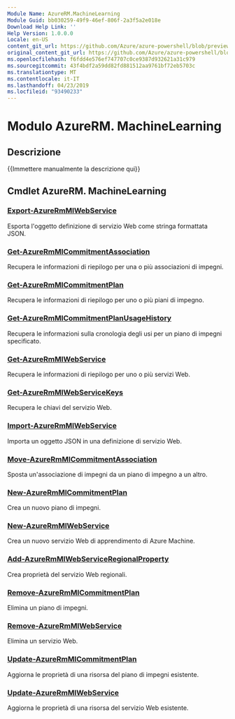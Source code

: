 ```yaml
---
Module Name: AzureRM.MachineLearning
Module Guid: bb030259-49f9-46ef-806f-2a3f5a2e018e
Download Help Link: ''
Help Version: 1.0.0.0
Locale: en-US
content_git_url: https://github.com/Azure/azure-powershell/blob/preview/src/ResourceManager/MachineLearning/Commands.MachineLearning/help/AzureRM.MachineLearning.md
original_content_git_url: https://github.com/Azure/azure-powershell/blob/preview/src/ResourceManager/MachineLearning/Commands.MachineLearning/help/AzureRM.MachineLearning.md
ms.openlocfilehash: f6fdd4e576ef747707c0ce9387d932621a31c979
ms.sourcegitcommit: 43f4bdf2a59dd82fd881512aa9761bf72eb5703c
ms.translationtype: MT
ms.contentlocale: it-IT
ms.lasthandoff: 04/23/2019
ms.locfileid: "93490233"
---
```

# Modulo AzureRM. MachineLearning
## Descrizione
{{Immettere manualmente la descrizione qui}}

## Cmdlet AzureRM. MachineLearning
### [Export-AzureRmMlWebService](Export-AzureRmMlWebService.md)
Esporta l'oggetto definizione di servizio Web come stringa formattata JSON.

### [Get-AzureRmMlCommitmentAssociation](Get-AzureRmMlCommitmentAssociation.md)
Recupera le informazioni di riepilogo per una o più associazioni di impegni.

### [Get-AzureRmMlCommitmentPlan](Get-AzureRmMlCommitmentPlan.md)
Recupera le informazioni di riepilogo per uno o più piani di impegno.

### [Get-AzureRmMlCommitmentPlanUsageHistory](Get-AzureRmMlCommitmentPlanUsageHistory.md)
Recupera le informazioni sulla cronologia degli usi per un piano di impegni specificato.

### [Get-AzureRmMlWebService](Get-AzureRmMlWebService.md)
Recupera le informazioni di riepilogo per uno o più servizi Web.

### [Get-AzureRmMlWebServiceKeys](Get-AzureRmMlWebServiceKeys.md)
Recupera le chiavi del servizio Web.

### [Import-AzureRmMlWebService](Import-AzureRmMlWebService.md)
Importa un oggetto JSON in una definizione di servizio Web.

### [Move-AzureRmMlCommitmentAssociation](Move-AzureRmMlCommitmentAssociation.md)
Sposta un'associazione di impegni da un piano di impegno a un altro.

### [New-AzureRmMlCommitmentPlan](New-AzureRmMlCommitmentPlan.md)
Crea un nuovo piano di impegni.

### [New-AzureRmMlWebService](New-AzureRmMlWebService.md)

Crea un nuovo servizio Web di apprendimento di Azure Machine.

### [Add-AzureRmMlWebServiceRegionalProperty](Add-AzureRmMlWebServiceRegionalProperty.md)
Crea proprietà del servizio Web regionali.

### [Remove-AzureRmMlCommitmentPlan](Remove-AzureRmMlCommitmentPlan.md)
Elimina un piano di impegni.

### [Remove-AzureRmMlWebService](Remove-AzureRmMlWebService.md)
Elimina un servizio Web.

### [Update-AzureRmMlCommitmentPlan](Update-AzureRmMlCommitmentPlan.md)
Aggiorna le proprietà di una risorsa del piano di impegni esistente.

### [Update-AzureRmMlWebService](Update-AzureRmMlWebService.md)
Aggiorna le proprietà di una risorsa del servizio Web esistente.

